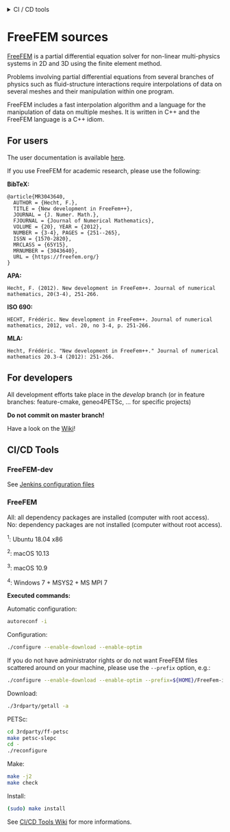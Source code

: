 <!----------------------------------------------------------------------------------->
<!--- This file is part of FreeFEM.                                               --->
<!---                                                                             --->
<!--- FreeFEM is free software: you can redistribute it and/or modify             --->
<!--- it under the terms of the GNU Lesser General Public License as published by --->
<!--- the Free Software Foundation, either version 3 of the License, or           --->
<!--- (at your option) any later version.                                         --->
<!---                                                                             --->
<!--- FreeFEM is distributed in the hope that it will be useful,                  --->
<!--- but WITHOUT ANY WARRANTY; without even the implied warranty of              --->
<!--- MERCHANTABILITY or FITNESS FOR A PARTICULAR PURPOSE.  See the               --->
<!--- GNU Lesser General Public License for more details.                         --->
<!---                                                                             --->
<!--- You should have received a copy of the GNU Lesser General Public License    --->
<!--- along with FreeFEM.  If not, see <http://www.gnu.org/licenses/>.            --->
<!----------------------------------------------------------------------------------->

<details>
<summary> CI / CD tools </summary>

| Codacy | LGTM | Coverity |
|:------:|:----:|:--------:|
| [![Codacy Badge](https://api.codacy.com/project/badge/Grade/710d25bb3c6040c19c3ff7c0f3201835)](https://www.codacy.com/app/sgarnotel/FreeFem-sources?utm_source=github.com&amp;utm_medium=referral&amp;utm_content=FreeFem/FreeFem-sources&amp;utm_campaign=Badge_Grade) | [![Language grade: C/C++](https://img.shields.io/lgtm/grade/cpp/g/FreeFem/FreeFem-sources.svg?logo=lgtm&logoWidth=18)](https://lgtm.com/projects/g/FreeFem/FreeFem-sources/context:cpp) | <a href="https://scan.coverity.com/projects/freefem-freefem-sources"><img alt="Coverity Scan Build Status" src="https://scan.coverity.com/projects/15433/badge.svg"/></a> |

Jenkins ([FreeFEM-dev](https://ci.inria.fr/freefem-dev/)):

*Develop branch only*

|       |             | macOS       |             |              | Ubuntu       |              | Windows   |
|:-----:|:-----------:|:-----------:|:-----------:|:------------:|:------------:|:------------:|:---------:|
|**Job**|   **10.10** |   **10.13** |   **10.14** |    **16.04** |   **18.04**  |    **19.10** | **7**     |
| #&#x2060;1 | [![Build Status](https://ci.inria.fr/freefem-dev/buildStatus/icon?job=FreeFEM-sources-macos1010-job1)](https://ci.inria.fr/freefem-dev/job/FreeFEM-sources-macos1010-job1/) | [![Build Status](https://ci.inria.fr/freefem-dev/buildStatus/icon?job=FreeFEM-sources-macos1013-job1)](https://ci.inria.fr/freefem-dev/job/FreeFEM-sources-macos1013-job1/) | [![Build Status](https://ci.inria.fr/freefem-dev/buildStatus/icon?job=FreeFEM-sources-macos1014-job1)](https://ci.inria.fr/freefem-dev/job/FreeFEM-sources-macos1014-job1/) | [![Build Status](https://ci.inria.fr/freefem-dev/buildStatus/icon?job=FreeFEM-sources-ubuntu1604-job1)](https://ci.inria.fr/freefem-dev/view/Ubuntu%2016.04/job/FreeFEM-sources-ubuntu1604-job1/) | [![Build Status](https://ci.inria.fr/freefem-dev/buildStatus/icon?job=FreeFEM-sources-ubuntu1804-job1)](https://ci.inria.fr/freefem-dev/view/Ubuntu%2018.04/job/FreeFEM-sources-ubuntu1804-job1/) | [![Build Status](https://ci.inria.fr/freefem-dev-2/buildStatus/icon?job=FreeFEM-sources-ubuntu1910-job1)](https://ci.inria.fr/freefem-dev-2/view/Ubuntu%2019.10/job/FreeFEM-sources-ubuntu1910-job1/) | [![Build Status](https://ci.inria.fr/freefem-dev/buildStatus/icon?job=FreeFEM-sources-windows7-job1)](https://ci.inria.fr/freefem-dev/view/Windows%207/job/FreeFEM-sources-windows7-job1/) |
| #&#x2060;2 | [![Build Status](https://ci.inria.fr/freefem-dev/buildStatus/icon?job=FreeFEM-sources-macos1010-job2)](https://ci.inria.fr/freefem-dev/job/FreeFEM-sources-macos1010-job2/) | [![Build Status](https://ci.inria.fr/freefem-dev/buildStatus/icon?job=FreeFEM-sources-macos1013-job2)](https://ci.inria.fr/freefem-dev/job/FreeFEM-sources-macos1013-job2/) | [![Build Status](https://ci.inria.fr/freefem-dev/buildStatus/icon?job=FreeFEM-sources-macos1014-job2)](https://ci.inria.fr/freefem-dev/job/FreeFEM-sources-macos1014-job2/) | [![Build Status](https://ci.inria.fr/freefem-dev/buildStatus/icon?job=FreeFEM-sources-ubuntu1604-job2)](https://ci.inria.fr/freefem-dev/view/Ubuntu%2016.04/job/FreeFEM-sources-ubuntu1604-job2/) | [![Build Status](https://ci.inria.fr/freefem-dev/buildStatus/icon?job=FreeFEM-sources-ubuntu1804-job2)](https://ci.inria.fr/freefem-dev/view/Ubuntu%2018.04/job/FreeFEM-sources-ubuntu1804-job2/) | [![Build Status](https://ci.inria.fr/freefem-dev-2/buildStatus/icon?job=FreeFEM-sources-ubuntu1910-job2)](https://ci.inria.fr/freefem-dev-2/view/Ubuntu%2019.10/job/FreeFEM-sources-ubuntu1910-job2/) | |
| #&#x2060;3 | [![Build Status](https://ci.inria.fr/freefem-dev/buildStatus/icon?job=FreeFEM-sources-macos1010-job3)](https://ci.inria.fr/freefem-dev/job/FreeFEM-sources-macos1010-job3/) | [![Build Status](https://ci.inria.fr/freefem-dev/buildStatus/icon?job=FreeFEM-sources-macos1013-job3)](https://ci.inria.fr/freefem-dev/job/FreeFEM-sources-macos1013-job3/) | [![Build Status](https://ci.inria.fr/freefem-dev/buildStatus/icon?job=FreeFEM-sources-macos1014-job3)](https://ci.inria.fr/freefem-dev/job/FreeFEM-sources-macos1014-job3/) | [![Build Status](https://ci.inria.fr/freefem-dev/buildStatus/icon?job=FreeFEM-sources-ubuntu1604-job3)](https://ci.inria.fr/freefem-dev/view/Ubuntu%2016.04/job/FreeFEM-sources-ubuntu1604-job3/) | [![Build Status](https://ci.inria.fr/freefem-dev/buildStatus/icon?job=FreeFEM-sources-ubuntu1804-job3)](https://ci.inria.fr/freefem-dev/view/Ubuntu%2018.04/job/FreeFEM-sources-ubuntu1804-job3/) | [![Build Status](https://ci.inria.fr/freefem-dev-2/buildStatus/icon?job=FreeFEM-sources-ubuntu1910-job3)](https://ci.inria.fr/freefem-dev-2/view/Ubuntu%2019.10/job/FreeFEM-sources-ubuntu1910-job3/) | [![Build Status](https://ci.inria.fr/freefem-dev/buildStatus/icon?job=FreeFEM-sources-windows7-job3)](https://ci.inria.fr/freefem-dev/view/Windows%207/job/FreeFEM-sources-windows7-job3/) |
| #&#x2060;4 | [![Build Status](https://ci.inria.fr/freefem-dev/buildStatus/icon?job=FreeFEM-sources-macos1010-job4_openmpi)](https://ci.inria.fr/freefem-dev/job/FreeFEM-sources-macos1010-job4_openmpi/) | [![Build Status](https://ci.inria.fr/freefem-dev/buildStatus/icon?job=FreeFEM-sources-macos1013-job4_openmpi)](https://ci.inria.fr/freefem-dev/job/FreeFEM-sources-macos1013-job4_openmpi/) | [![Build Status](https://ci.inria.fr/freefem-dev/buildStatus/icon?job=FreeFEM-sources-macos1014-job4_openmpi)](https://ci.inria.fr/freefem-dev/job/FreeFEM-sources-macos1014-job4_openmpi/) | [![Build Status](https://ci.inria.fr/freefem-dev/buildStatus/icon?job=FreeFEM-sources-ubuntu1604-job4_openmpi)](https://ci.inria.fr/freefem-dev/view/Ubuntu%2016.04/job/FreeFEM-sources-ubuntu1604-job4_openmpi/) | [![Build Status](https://ci.inria.fr/freefem-dev/buildStatus/icon?job=FreeFEM-sources-ubuntu1804-job4_openmpi)](https://ci.inria.fr/freefem-dev/view/Ubuntu%2018.04/job/FreeFEM-sources-ubuntu1804-job4_openmpi/) | [![Build Status](https://ci.inria.fr/freefem-dev-2/buildStatus/icon?job=FreeFEM-sources-ubuntu1910-job4_openmpi)](https://ci.inria.fr/freefem-dev-2/view/Ubuntu%2019.10/job/FreeFEM-sources-ubuntu1910-job4_openmpi/) | |
| #&#x2060;5 | [![Build Status](https://ci.inria.fr/freefem-dev/buildStatus/icon?job=FreeFEM-sources-macos1010-job5_openmpi)](https://ci.inria.fr/freefem-dev/job/FreeFEM-sources-macos1010-job5_openmpi/) | [![Build Status](https://ci.inria.fr/freefem-dev/buildStatus/icon?job=FreeFEM-sources-macos1013-job5_openmpi)](https://ci.inria.fr/freefem-dev/job/FreeFEM-sources-macos1013-job5_openmpi/) | [![Build Status](https://ci.inria.fr/freefem-dev/buildStatus/icon?job=FreeFEM-sources-macos1014-job5_openmpi)](https://ci.inria.fr/freefem-dev/job/FreeFEM-sources-macos1014-job5_openmpi/) | [![Build Status](https://ci.inria.fr/freefem-dev/buildStatus/icon?job=FreeFEM-sources-ubuntu1604-job5_openmpi)](https://ci.inria.fr/freefem-dev/view/Ubuntu%2016.04/job/FreeFEM-sources-ubuntu1604-job5_openmpi/) | [![Build Status](https://ci.inria.fr/freefem-dev/buildStatus/icon?job=FreeFEM-sources-ubuntu1804-job5_openmpi)](https://ci.inria.fr/freefem-dev/view/Ubuntu%2018.04/job/FreeFEM-sources-ubuntu1804-job5_openmpi/) | [![Build Status](https://ci.inria.fr/freefem-dev-2/buildStatus/icon?job=FreeFEM-sources-ubuntu1910-job5_openmpi)](https://ci.inria.fr/freefem-dev-2/view/Ubuntu%2019.10/job/FreeFEM-sources-ubuntu1910-job5_openmpi/) | [![Build Status](https://ci.inria.fr/freefem-dev/buildStatus/icon?job=FreeFEM-sources-windows7-job5)](https://ci.inria.fr/freefem-dev/view/Windows%207/job/FreeFEM-sources-windows7-job5/) |

Jenkins ([FreeFEM](https://ci.inria.fr/freefem/)):

*Master branch*

| Release | .pkg | AppImage | .deb | .exe | Docker |
|:-------:|:----:|:--------:|:----:|:----:|:------:|
| [![Build Status](https://ci.inria.fr/freefem/buildStatus/icon?job=FreeFEM-sources-createRelease)](https://ci.inria.fr/freefem/view/Master/job/FreeFEM-sources-createRelease/) | [![Build Status](https://ci.inria.fr/freefem/buildStatus/icon?job=FreeFEM-sources-deployPKG)](https://ci.inria.fr/freefem/view/Master/job/FreeFEM-sources-deployPKG/) | [![Build Status](https://ci.inria.fr/freefem/buildStatus/icon?job=FreeFEM-sources-deployAppImage)](https://ci.inria.fr/freefem/view/Master/job/FreeFEM-sources-deployAppImage/) | [![Build Status](https://ci.inria.fr/freefem/buildStatus/icon?job=FreeFEM-sources-deployDEB-withPETSc)](https://ci.inria.fr/freefem/view/Master/job/FreeFEM-sources-deployDEB-withPETSc/) | [![Build Status](https://ci.inria.fr/freefem/buildStatus/icon?job=deployEXE)](https://ci.inria.fr/freefem/view/Master/job/deployEXE/) | [![Build Status](https://ci.inria.fr/freefem/buildStatus/icon?job=FreeFEM-docker)](https://ci.inria.fr/freefem/view/Docker/job/FreeFEM-docker/) |

See [CI/CD Tools](#cicd-tools)
</details>

# FreeFEM sources

[FreeFEM](https://freefem.org) is a partial differential equation solver for non-linear multi-physics systems in 2D and 3D using the finite element method.

Problems involving partial differential equations from several branches of physics such as fluid-structure interactions require interpolations of data on several meshes and their manipulation within one program.

FreeFEM includes a fast interpolation algorithm and a language for the manipulation of data on multiple meshes. It is written in C++ and the FreeFEM language is a C++ idiom.

## For users

The user documentation is available [here](https://github.com/FreeFem/FreeFem-doc).

If you use FreeFEM for academic research, please use the following:

**BibTeX:**
```
@article{MR3043640,
  AUTHOR = {Hecht, F.},
  TITLE = {New development in FreeFem++},
  JOURNAL = {J. Numer. Math.},
  FJOURNAL = {Journal of Numerical Mathematics},
  VOLUME = {20}, YEAR = {2012},
  NUMBER = {3-4}, PAGES = {251--265},
  ISSN = {1570-2820},
  MRCLASS = {65Y15},
  MRNUMBER = {3043640},
  URL = {https://freefem.org/}
}
```

**APA:**
```
Hecht, F. (2012). New development in FreeFem++. Journal of numerical mathematics, 20(3-4), 251-266.
```

**ISO 690:**
```
HECHT, Frédéric. New development in FreeFem++. Journal of numerical mathematics, 2012, vol. 20, no 3-4, p. 251-266.
```

**MLA:**
```
Hecht, Frédéric. "New development in FreeFem++." Journal of numerical mathematics 20.3-4 (2012): 251-266.
```

## For developers

All development efforts take place in the _develop_ branch (or in feature branches: feature-cmake, geneo4PETSc, ... for specific projects)

**Do not commit on master branch!**

Have a look on the [Wiki](https://github.com/FreeFem/FreeFem-sources/wiki)!

## CI/CD Tools

### FreeFEM-dev

See [Jenkins configuration files](etc/jenkins)

### FreeFEM

All: all dependency packages are installed (computer with root access).<br/>
No: dependency packages are not installed (computer without root access).

<sup>1</sup>: Ubuntu 18.04 x86

<sup>2</sup>: macOS 10.13

<sup>3</sup>: macOS 10.9

<sup>4</sup>: Windows 7 + MSYS2 + MS MPI 7

__Executed commands:__

Automatic configuration:

```bash
autoreconf -i
```

Configuration:

```bash
./configure --enable-download --enable-optim
```

If you do not have administrator rights or do not want FreeFEM files scattered around on your machine, please use the `--prefix` option, e.g.:

```bash
./configure --enable-download --enable-optim --prefix=${HOME}/FreeFem-install
```

Download:

```bash
./3rdparty/getall -a
```

PETSc:

```bash
cd 3rdparty/ff-petsc
make petsc-slepc
cd -
./reconfigure
```

Make:

```bash
make -j2
make check
```

Install:

```bash
(sudo) make install
```

See [CI/CD Tools Wiki](https://github.com/FreeFem/FreeFem-sources/wiki/CI-CD-Tools) for more informations.
